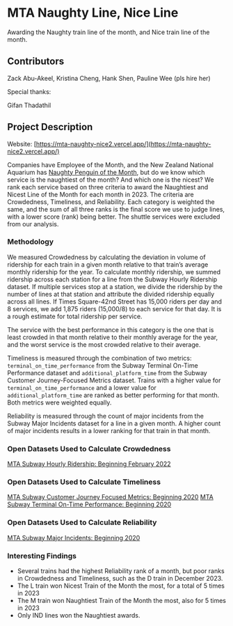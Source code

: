 # MTA Naughty Line, Nice Line
Awarding the Naughty train line of the month, and Nice train line of the month.

## Contributors
Zack Abu-Akeel, Kristina Cheng, Hank Shen, Pauline Wee (pls hire her)

Special thanks:

Gifan Thadathil


## Project Description
Website: [https://mta-naughty-nice2.vercel.app/](https://mta-naughty-nice2.vercel.app/)

Companies have Employee of the Month, and the New Zealand National Aquarium has [Naughty Penguin of the Month](https://www.instagram.com/nationalaquariumnz/p/Bj0eWcSh0Xm/), but do we know which 
service is the naughtiest of the month? And which one is the nicest? We rank each service based on three criteria to 
award the Naughtiest and Nicest Line of the Month for each month in 2023. The criteria are Crowdedness, Timeliness, and 
Reliability. Each category is weighted the same, and the sum of all three ranks is the final score we use to judge lines,
with a lower score (rank) being better. The shuttle services were excluded from our analysis.

### Methodology
We measured Crowdedness by calculating the deviation in volume of ridership for each train in a given month relative to 
that train’s average monthly ridership for the year. To calculate monthly ridership, we summed ridership across each 
station for a line from the Subway Hourly Ridership dataset. If multiple services stop at a station, we divide the 
ridership by the number of lines at that station and attribute the divided ridership equally across all lines. If 
Times Square-42nd Street has 15,000 riders per day and 8 services, we add 1,875 riders (15,000/8) to each service for that day. It 
is a rough estimate for total ridership per service.

The service with the best performance in this category is the one that is least crowded in that month relative to their 
monthly average for the year, and the worst service is the most crowded relative to their average.

Timeliness is measured  through the combination of two metrics: `terminal_on_time_performance` from the Subway Terminal 
On-Time Performance dataset and `additional_platform_time` from the Subway Customer Journey-Focused Metrics dataset. 
Trains with a higher value for `terminal_on_time_performance` and a lower value for `additional_platform_time` are ranked as
better performing for that month. Both metrics were weighted equally.

Reliability is measured through the count of major incidents from the Subway Major Incidents dataset for a line in a 
given month. A higher count of major incidents results in a lower ranking for that train in that month.

### Open Datasets Used to Calculate Crowdedness
[MTA Subway Hourly Ridership: Beginning February 2022](https://data.ny.gov/Transportation/MTA-Subway-Hourly-Ridership-Beginning-February-202/wujg-7c2s/about_data)

### Open Datasets Used to Calculate Timeliness
[MTA Subway Customer Journey Focused Metrics: Beginning 2020](https://data.ny.gov/Transportation/MTA-Subway-Customer-Journey-Focused-Metrics-Beginn/4apg-4kt9/about_data)
[MTA Subway Terminal On-Time Performance: Beginning 2020](https://data.ny.gov/Transportation/MTA-Subway-Terminal-On-Time-Performance-Beginning-/vtvh-gimj/about_data)

### Open Datasets Used to Calculate Reliability
[MTA Subway Major Incidents: Beginning 2020](https://data.ny.gov/Transportation/MTA-Subway-Major-Incidents-Beginning-2020/j6d2-s8m2/data_preview)

### Interesting Findings
* Several trains had the highest Reliability rank of a month, but poor ranks in Crowdedness and Timeliness, such as the D train in December 2023.
* The L train won Nicest Train of the Month the most, for a total of 5 times in 2023
* The M train won Naughtiest Train of the Month the most, also for 5 times in 2023
* Only IND lines won the Naughtiest awards.
